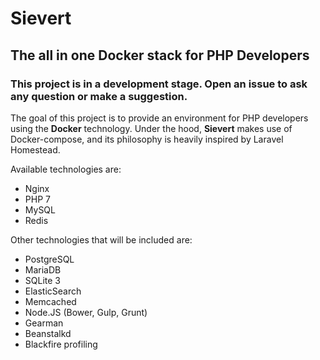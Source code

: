 # Sievert

## The all in one Docker stack for PHP Developers

### This project is in a development stage. Open an issue to ask any question or make a suggestion.

The goal of this project is to provide an environment for PHP developers using
the **Docker** technology. Under the hood, **Sievert** makes use of
Docker-compose, and its philosophy is heavily inspired by Laravel Homestead.

Available technologies are:

- Nginx
- PHP 7
- MySQL
- Redis

Other technologies that will be included are:

- PostgreSQL
- MariaDB
- SQLite 3
- ElasticSearch
- Memcached
- Node.JS (Bower, Gulp, Grunt)
- Gearman
- Beanstalkd
- Blackfire profiling
